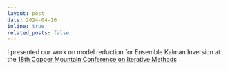 ```yaml
---
layout: post
date: 2024-04-16
inline: true
related_posts: false
---
```


I presented our work on model reduction for Ensemble Kalman Inversion at the <a href="https://grandmaster.colorado.edu/copper/2024/">18th Copper Mountain Conference on Iterative Methods</a>
